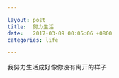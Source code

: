 ```yaml
---

layout: post
title:  努力生活
date:   2017-03-09 00:05:06 +0800
categories: life

---
```


我努力生活成好像你没有离开的样子

